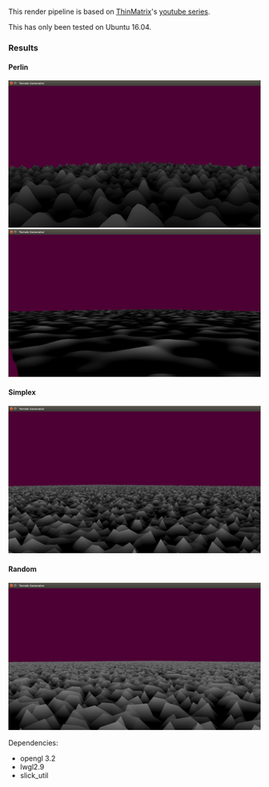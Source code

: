 This render pipeline is based on [ThinMatrix](https://www.youtube.com/channel/UCUkRj4qoT1bsWpE_C8lZYoQ)'s [youtube series](https://www.youtube.com/watch?v=VS8wlS9hF8E&list=PLRIWtICgwaX0u7Rf9zkZhLoLuZVfUksDP).

This has only been tested on Ubuntu 16.04.

### Results

#### Perlin
![perlin1](screen_shots/perlin_render.png)
![perlin2](screen_shots/perlin_2.png)

#### Simplex
![simplex](screen_shots/simplex.png)

#### Random
![alt text](screen_shots/random.png)


Dependencies:

* opengl 3.2
* lwgl2.9
* slick_util
